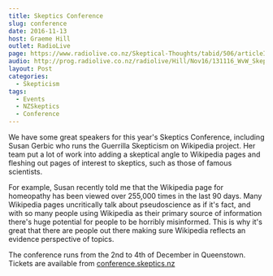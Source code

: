 ```yaml
---
title: Skeptics Conference
slug: conference
date: 2016-11-13
host: Graeme Hill
outlet: RadioLive
page: https://www.radiolive.co.nz/Skeptical-Thoughts/tabid/506/articleID/132514/Default.aspx
audio: http://prog.radiolive.co.nz/radiolive/Hill/Nov16/131116_WvW_Skeptical.mp3
layout: Post
categories:
  - Skepticism
tags:
  - Events
  - NZSkeptics
  - Conference
---
```


We have some great speakers for this year's Skeptics Conference, including Susan Gerbic who runs the Guerrilla Skepticism on Wikipedia project. Her team put a lot of work into adding a skeptical angle to Wikipedia pages and fleshing out pages of interest to skeptics, such as those of famous scientists.

<!-- more -->

For example, Susan recently told me that the Wikipedia page for homeopathy has been viewed over 255,000 times in the last 90 days. Many Wikipedia pages uncritically talk about pseudoscience as if it's fact, and with so many people using Wikipedia as their primary source of information there's huge potential for people to be horribly misinformed. This is why it's great that there are people out there making sure Wikipedia reflects an evidence perspective of topics.

The conference runs from the 2nd to 4th of December in Queenstown. Tickets are available from [conference.skeptics.nz](http://conference.skeptics.nz)
